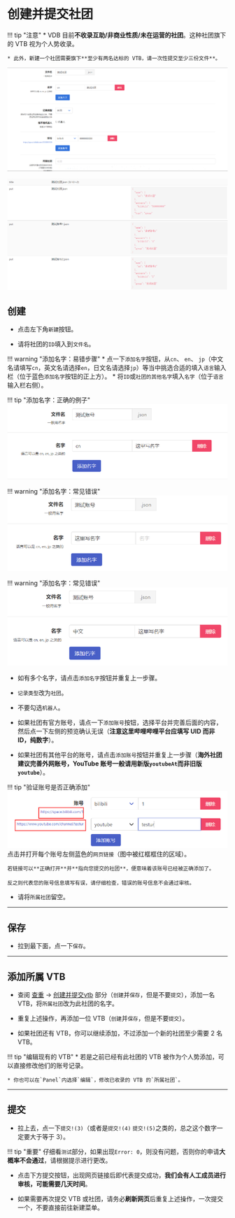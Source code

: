 # 创建并提交社团

!!! tip "注意"
    * VDB 目前**不收录互助/非商业性质/未在运营的社团**。这种社团旗下的 VTB 视为个人势收录。

    * 此外，新建一个社团需要旗下**至少有两名达标的 VTB，请一次性提交至少三份文件**。

![image](../assets/group1.png)

![image](../assets/group2.png)

## 创建

* 点击左下角`新建`按钮。

* 请将社团的`ID`填入到`文件名`。

!!! warning "添加名字：易错步骤"
    * 点一下`添加名字`按钮，从`cn`、 `en`、 `jp`（中文名请填写`cn`，英文名请选择`en`，日文名请选择`jp`）等当中挑选合适的填入`语言`输入栏（位于蓝色`添加名字`按钮的正上方）。
    * 将`ID`或`社团的其他名字`填入`名字`（位于`语言`输入栏右侧）。

!!! tip "添加名字：正确的例子"
    ![image](../assets/create-vtb-name-correct.PNG)

!!! warning "添加名字：常见错误"
    ![image](../assets/create-vtb-name-wrong1.PNG)

!!! warning "添加名字：常见错误"
    ![image](../assets/create-vtb-name-wrong2.PNG)

* 如有多个名字，请点击`添加名字`按钮并重复上一步骤。

* `记录类型`改为`社团`。

* 不要勾选`机器人`。

* 如果社团有官方账号，请点一下`添加账号`按钮，选择平台并完善后面的内容，然后点一下左侧的预览确认无误（**注意这里哔哩哔哩平台应填写 UID 而非 ID，纯数字**）。

* 如果社团有其他平台的账号，请点击`添加账号`按钮并重复上一步骤（**海外社团建议完善外网账号，YouTube 账号一般请用新版`youtubeAt`而非旧版`youtube`**）。

!!! tip "验证账号是否正确添加"
    ![image](../assets/test-account.png)
    点击并打开每个账号左侧蓝色的`网页链接`（图中被红框框住的区域）。

    若链接可以**正确打开**并**指向您提交的社团**，便意味着该账号已经被正确添加了。

    反之则代表您的账号信息填写有误，请仔细检查，错误的账号信息不会通过审核。

* 请将`所属社团`留空。

---

## 保存

* 拉到最下面，点一下`保存`。

---

## 添加所属 VTB

* 查阅 [查重](duplicate.md) → [创建并提交vtb](create.md) 部分（`创建`并`保存`，但是不要`提交`），添加一名 VTB，将`所属社团`改为此社团的名字。

* 重复上述操作，再添加一位 VTB（`创建`并`保存`，但是不要`提交`）。

* 如果社团还有 VTB，你可以继续添加，不过添加一个新的社团至少需要 2 名 VTB。

!!! tip "编辑现有的 VTB"
    * 若是之前已经有此社团的 VTB 被作为个人势添加，可以直接修改他们的账号记录。

    * 你也可以在`Panel`内选择`编辑`，修改已收录的 VTB 的`所属社团`。

---

## 提交

* 拉上去，点一下`提交!(3)`（或者是`提交!(4)` `提交!(5)`之类的，总之这个数字一定要大于等于 3）。

!!! tip "重要"
    仔细看`测试`部分，如果出现`Error: 0`，则没有问题，否则你的申请**大概率不会通过**，请根据提示进行更改。

* 点击下方提交按钮，出现网页链接后即代表提交成功，**我们会有人工成员进行审核，可能需要几天时间**。

* 如果需要再次提交 VTB 或社团，请务必**刷新网页**后重复上述操作，一次提交一个，不要直接前往新建菜单。

